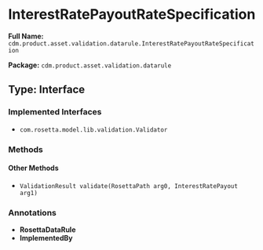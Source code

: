 # InterestRatePayoutRateSpecification

**Full Name:** `cdm.product.asset.validation.datarule.InterestRatePayoutRateSpecification`

**Package:** `cdm.product.asset.validation.datarule`

## Type: Interface

### Implemented Interfaces

- `com.rosetta.model.lib.validation.Validator`

### Methods

#### Other Methods

- `ValidationResult validate(RosettaPath arg0, InterestRatePayout arg1)`

### Annotations

- **RosettaDataRule**
- **ImplementedBy**

